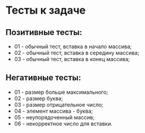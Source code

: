 # Тесты к задаче


## Позитивные тесты:
- 01 - обычный тест, вставка в начало массива;
- 02 - обычный тест, вставка в середину массива;
- 03 - обычный тест, вставка в конец массива;


## Негативные тесты:
- 01 - размер больше максимального;
- 02 - размер буква;
- 03 - размер отрицательное число;
- 04 - элемент массива - буква;
- 05 - неупорядоченный массив;
- 06 - некорректное число для вставки.